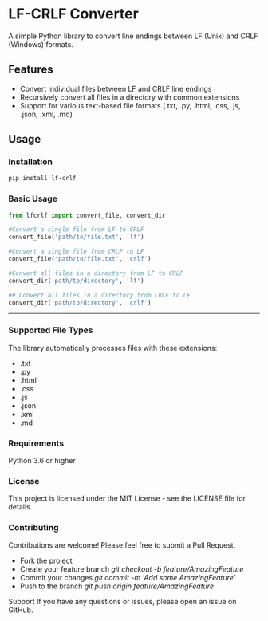 # LF-CRLF Converter

A simple Python library to convert line endings between LF (Unix) and CRLF (Windows) formats.

## Features

- Convert individual files between LF and CRLF line endings
- Recursively convert all files in a directory with common extensions
- Support for various text-based file formats (.txt, .py, .html, .css, .js, .json, .xml, .md)

## Usage

### Installation
```bash
pip install lf-crlf
```

### Basic Usage
```python
from lfcrlf import convert_file, convert_dir

#Convert a single file from LF to CRLF
convert_file('path/to/file.txt', 'lf')

#Convert a single file from CRLF to LF
convert_file('path/to/file.txt', 'crlf')

#Convert all files in a directory from LF to CRLF
convert_dir('path/to/directory', 'lf')

## Convert all files in a directory from CRLF to LF
convert_dir('path/to/directory', 'crlf')
```

---
### Supported File Types
The library automatically processes files with these extensions:

- .txt
- .py
- .html
- .css
- .js
- .json
- .xml
- .md

### Requirements
Python 3.6 or higher

### License
This project is licensed under the MIT License - see the LICENSE file for details.

### Contributing
Contributions are welcome! Please feel free to submit a Pull Request.

- Fork the project
- Create your feature branch *git checkout -b feature/AmazingFeature*
- Commit your changes *git commit -m 'Add some AmazingFeature'*
- Push to the branch *git push origin feature/AmazingFeature*

Support
If you have any questions or issues, please open an issue on GitHub.
